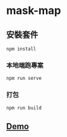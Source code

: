# mask-map

## 安裝套件
```
npm install
```

### 本地端跑專案
```
npm run serve
```

### 打包
```
npm run build
```

## [Demo](https://littleplumule.github.io/mask-map-demo/)

